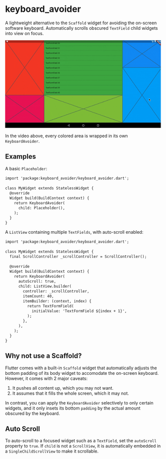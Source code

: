 # keyboard_avoider

A lightweight alternative to the `Scaffold` widget for avoiding the on-screen software keyboard. Automatically scrolls obscured `TextField` child widgets into view on focus.

![](keyboard_avoider.gif)

In the video above, every colored area is wrapped in its own `KeyboardAvoider`.

## Examples

A basic `Placeholder`:

```
import 'package:keyboard_avoider/keyboard_avoider.dart';

class MyWidget extends StatelessWidget {
  @override
  Widget build(BuildContext context) {
    return KeyboardAvoider(
      child: Placeholder(),
    );
  }
}
```

A `ListView` containing multiple `TextFields`, with auto-scroll enabled:

```
import 'package:keyboard_avoider/keyboard_avoider.dart';

class MyWidget extends StatelessWidget {
  final ScrollController _scrollController = ScrollController();

  @override
  Widget build(BuildContext context) {
    return KeyboardAvoider(
      autoScroll: true,
      child: ListView.builder(
        controller: _scrollController,
        itemCount: 40,
        itemBuilder: (context, index) {
          return TextFormField(
            initialValue: 'TextFormField ${index + 1}',
          );
        },
      ),
    );
  }
}
```



## Why not use a Scaffold?

Flutter comes with a built-in `Scaffold` widget that automatically adjusts the bottom padding of its body widget to accomodate the on-screen keyboard. However, it comes with 2 major caveats:
 
1. It pushes all content up, which you may not want.
1. It assumes that it fills the whole screen, which it may not.

In contrast, you can apply the `KeyboardAvoider` selectively to only certain widgets, and it only insets its bottom `padding` by the actual amount obscured by the keyboard.

## Auto Scroll

To auto-scroll to a focused widget such as a `TextField`, set the `autoScroll` property to `true`. If `child` is not a `ScrollView`, it is automatically embedded in a `SingleChildScrollView` to make it scrollable.